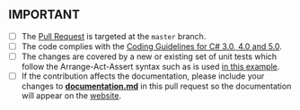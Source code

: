 ## IMPORTANT 

* [ ] The [Pull Request](https://help.github.com/articles/using-pull-requests) is targeted at the `master` branch.
* [ ] The code complies with the [Coding Guidelines for C# 3.0, 4.0 and 5.0](http://www.csharpcodingguidelines.com/).
* [ ] The changes are covered by a new or existing set of unit tests which follow the Arrange-Act-Assert syntax such as is used [in this example](https://github.com/fluentassertions/fluentassertions/blob/daaf35b9b59b622c96d0c034e8972a020b2bee55/Tests/FluentAssertions.Shared.Specs/BasicEquivalencySpecs.cs#L33).
* [ ] If the contribution affects the documentation, please include your changes to [**documentation.md**](https://github.com/fluentassertions/fluentassertions/blob/master/docs/_pages/documentation.md) in this pull request so the documentation will appear on the [website](https://www.fluentassertions.com).
